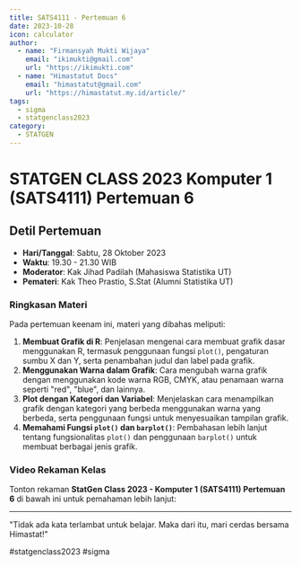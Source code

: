 ```yaml
--- 
title: SATS4111 - Pertemuan 6
date: 2023-10-28
icon: calculator
author:
  - name: "Firmansyah Mukti Wijaya"
    email: "ikimukti@gmail.com"
    url: "https://ikimukti.com"
  - name: "Himastatut Docs"
    email: "himastatut@gmail.com"
    url: "https://himastatut.my.id/article/"
tags:
  - sigma
  - statgenclass2023
category: 
  - STATGEN
--- 
```


# STATGEN CLASS 2023 Komputer 1 (SATS4111) Pertemuan 6

## Detil Pertemuan

- **Hari/Tanggal**: Sabtu, 28 Oktober 2023
- **Waktu**: 19.30 - 21.30 WIB
- **Moderator**: Kak Jihad Padilah (Mahasiswa Statistika UT)
- **Pemateri**: Kak Theo Prastio, S.Stat (Alumni Statistika UT)

### Ringkasan Materi
Pada pertemuan keenam ini, materi yang dibahas meliputi:
1. **Membuat Grafik di R**: Penjelasan mengenai cara membuat grafik dasar menggunakan R, termasuk penggunaan fungsi `plot()`, pengaturan sumbu X dan Y, serta penambahan judul dan label pada grafik.
2. **Menggunakan Warna dalam Grafik**: Cara mengubah warna grafik dengan menggunakan kode warna RGB, CMYK, atau penamaan warna seperti "red", "blue", dan lainnya.
3. **Plot dengan Kategori dan Variabel**: Menjelaskan cara menampilkan grafik dengan kategori yang berbeda menggunakan warna yang berbeda, serta penggunaan fungsi untuk menyesuaikan tampilan grafik.
4. **Memahami Fungsi `plot()` dan `barplot()`**: Pembahasan lebih lanjut tentang fungsionalitas `plot()` dan penggunaan `barplot()` untuk membuat berbagai jenis grafik.

### Video Rekaman Kelas
Tonton rekaman **StatGen Class 2023 - Komputer 1 (SATS4111) Pertemuan 6** di bawah ini untuk pemahaman lebih lanjut:

<VidStack  
  src="https://www.youtube.com/watch?v=VJAPvejJ19I"  
  title="StatGen Class 2023 - Komputer 1 (SATS4111) Pertemuan 6"
/>

--- 

"Tidak ada kata terlambat untuk belajar. Maka dari itu, mari cerdas bersama Himastat!"

#statgenclass2023 #sigma
